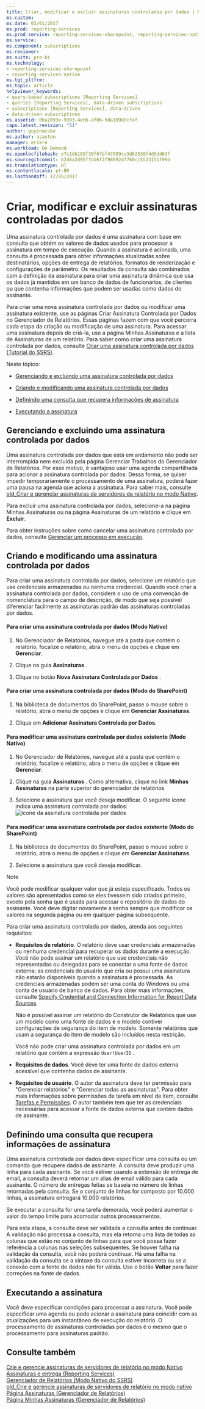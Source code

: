 ```yaml
---
title: Criar, modificar e excluir assinaturas controladas por dados | Microsoft Docs
ms.custom: 
ms.date: 03/01/2017
ms.prod: reporting-services
ms.prod_service: reporting-services-sharepoint, reporting-services-native
ms.service: 
ms.component: subscriptions
ms.reviewer: 
ms.suite: pro-bi
ms.technology:
- reporting-services-sharepoint
- reporting-services-native
ms.tgt_pltfrm: 
ms.topic: article
helpviewer_keywords:
- query-based subscriptions [Reporting Services]
- queries [Reporting Services], data-driven subscriptions
- subscriptions [Reporting Services], data-driven
- data-driven subscriptions
ms.assetid: 0ba2093e-9393-4eb6-af06-9da10988cfaf
caps.latest.revision: "51"
author: guyinacube
ms.author: asaxton
manager: erikre
ms.workload: On Demand
ms.openlocfilehash: e7c1db188f30f6fbf47099ca3d62530f4d5dd63f
ms.sourcegitcommit: b2d8a2d95ffbb6f2f98692d7760cc5523151f99d
ms.translationtype: HT
ms.contentlocale: pt-BR
ms.lasthandoff: 12/05/2017
---
```

# <a name="create-modify-and-delete-data-driven-subscriptions"></a>Criar, modificar e excluir assinaturas controladas por dados
  Uma assinatura controlada por dados é uma assinatura com base em consulta que obtém os valores de dados usados para processar a assinatura em tempo de execução. Quando a assinatura é acionada, uma consulta é processada para obter informações atualizadas sobre destinatários, opções de entrega de relatórios, formatos de renderização e configurações de parâmetro. Os resultados da consulta são combinados com a definição da assinatura para criar uma assinatura dinâmica que usa os dados já mantidos em um banco de dados de funcionários, de clientes ou que contenha informações que podem ser usadas como dados do assinante.  
  
 Para criar uma nova assinatura controlada por dados ou modificar uma assinatura existente, use as páginas Criar Assinatura Controlada por Dados no Gerenciador de Relatórios. Essas páginas fazem com que você percorra cada etapa da criação ou modificação de uma assinatura. Para acessar uma assinatura depois de criá-la, use a página Minhas Assinaturas e a lista de Assinaturas de um relatório. Para saber como criar uma assinatura controlada por dados, consulte [Criar uma assinatura controlada por dados &#40;Tutorial do SSRS&#41;](../../reporting-services/create-a-data-driven-subscription-ssrs-tutorial.md).  
  
 Neste tópico:  
  
-   [Gerenciando e excluindo uma assinatura controlada por dados](#bkmk_manage_and_delete)  
  
-   [Criando e modificando uma assinatura controlada por dados](#bkmk_create_and_modify)  
  
-   [Definindo uma consulta que recupera informações de assinatura](#bkmk_define_query)  
  
-   [Executando a assinatura](#bkmk_run_subscription)  
  
##  <a name="bkmk_manage_and_delete"></a> Gerenciando e excluindo uma assinatura controlada por dados  
 Uma assinatura controlada por dados que está em andamento não pode ser interrompida nem excluída pela página Gerenciar Trabalhos do Gerenciador de Relatórios. Por esse motivo, é vantajoso usar uma agenda compartilhada para acionar a assinatura controlada por dados. Dessa forma, se quiser impedir temporariamente o processamento de uma assinatura, poderá fazer uma pausa na agenda que aciona a assinatura. Para saber mais, consulte [old_Criar e gerenciar assinaturas de servidores de relatório no modo Nativo](http://msdn.microsoft.com/en-us/7f46cbdb-5102-4941-bca2-5e0ff9012c6b).  
  
 Para excluir uma assinatura controlada por dados, selecione-a na página Minhas Assinaturas ou na página Assinaturas de um relatório e clique em **Excluir**.  
  
 Para obter instruções sobre como cancelar uma assinatura controlada por dados, consulte [Gerenciar um processo em execução](../../reporting-services/subscriptions/manage-a-running-process.md).  
  
##  <a name="bkmk_create_and_modify"></a> Criando e modificando uma assinatura controlada por dados  
 Para criar uma assinatura controlada por dados, selecione um relatório que use credenciais armazenadas ou nenhuma credencial. Quando você criar a assinatura controlada por dados, considere o uso de uma convenção de nomenclatura para o campo de descrição, de modo que seja possível diferenciar facilmente as assinaturas padrão das assinaturas controladas por dados.  
  
#### <a name="to-create-a-data-driven-subscription-native-mode"></a>Para criar uma assinatura controlada por dados (Modo Nativo)  
  
1.  No Gerenciador de Relatórios, navegue até a pasta que contém o relatório, focalize o relatório, abra o menu de opções e clique em **Gerenciar**.  
  
2.  Clique na guia **Assinaturas** .  
  
3.  Clique no botão **Nova Assinatura Controlada por Dados** .  
  
#### <a name="to-create-a-data-driven-subscription-sharepoint-mode"></a>Para criar uma assinatura controlada por dados (Modo do SharePoint)  
  
1.  Na biblioteca de documentos do SharePoint, passe o mouse sobre o relatório, abra o menu de opções e clique em **Gerenciar Assinaturas**.  
  
2.  Clique em **Adicionar Assinatura Controlada por Dados**.  
  
#### <a name="to-modify-an-existing-data-driven-subscription-native-mode"></a>Para modificar uma assinatura controlada por dados existente (Modo Nativo)  
  
1.  No Gerenciador de Relatórios, navegue até a pasta que contém o relatório, focalize o relatório, abra o menu de opções e clique em **Gerenciar**.  
  
2.  Clique na guia **Assinaturas** . Como alternativa, clique no link **Minhas Assinaturas** na parte superior do gerenciador de relatórios  
  
3.  Selecione a assinatura que você deseja modificar. O seguinte ícone indica uma assinatura controlada por dados: ![ícone da assinatura controlada por dados](../../reporting-services/subscriptions/media/hlp-16subscriptiondd.gif "ícone da assinatura controlada por dados")  
  
#### <a name="to-modify-an-existing-data-driven-subscription-sharepoint-mode"></a>Para modificar uma assinatura controlada por dados existente (Modo do SharePoint)  
  
1.  Na biblioteca de documentos do SharePoint, passe o mouse sobre o relatório, abra o menu de opções e clique em **Gerenciar Assinaturas**.  
  
2.  Selecione a assinatura que você deseja modificar.  
  
> [!NOTE]  
>  Você pode modificar qualquer valor que já esteja especificado. Todos os valores são apresentados como se eles tivessem sido criados primeiro, exceto pela senha que é usada para acessar o repositório de dados do assinante. Você deve digitar novamente a senha sempre que modificar os valores na segunda página ou em qualquer página subsequente.  
  
 Para criar uma assinatura controlada por dados, atenda aos seguintes requisitos:  
  
-   **Requisitos de relatório**. O relatório deve usar credenciais armazenadas ou nenhuma credencial para recuperar os dados durante a execução. Você não pode assinar um relatório que use credenciais não representadas ou delegadas para se conectar a uma fonte de dados externa; as credenciais do usuário que cria ou possui uma assinatura não estarão disponíveis quando a assinatura é processada. As credenciais armazenadas podem ser uma conta do Windows ou uma conta de usuário de banco de dados. Para obter mais informações, consulte [Specify Credential and Connection Information for Report Data Sources](../../reporting-services/report-data/specify-credential-and-connection-information-for-report-data-sources.md).  
  
     Não é possível assinar um relatório do Construtor de Relatórios que use um modelo como uma fonte de dados e o modelo contiver configurações de segurança do item de modelo. Somente relatórios que usam a segurança do item de modelo são incluídos nesta restrição.  
  
     Você não pode criar uma assinatura controlada por dados em um relatório que contém a expressão `User!UserID` .  
  
-   **Requisitos de dados**. Você deve ter uma fonte de dados externa acessível que contenha dados de assinante.  
  
-   **Requisitos de usuário**. O autor da assinatura deve ter permissão para "Gerenciar relatórios" e "Gerenciar todas as assinaturas". Para obter mais informações sobre permissões de tarefa em nível de item, consulte [Tarefas e Permissões](../../reporting-services/security/tasks-and-permissions.md). O autor também tem que ter as credenciais necessárias para acessar a fonte de dados externa que contém dados de assinante.  
  
##  <a name="bkmk_define_query"></a> Definindo uma consulta que recupera informações de assinatura  
 Uma assinatura controlada por dados deve especificar uma consulta ou um comando que recupere dados de assinante. A consulta deve produzir uma linha para cada assinante. Se você estiver usando a extensão de entrega de email, a consulta deverá retornar um alias de email válido para cada assinante. O número de entregas feitas se baseia no número de linhas retornadas pela consulta. Se o conjunto de linhas for composto por 10.000 linhas, a assinatura entregará 10.000 relatórios.  
  
 Se executar a consulta for uma tarefa demorada, você poderá aumentar o valor do tempo limite para acomodar outros processamentos.  
  
 Para esta etapa, a consulta deve ser validada a consulta antes de continuar. A validação não processa a consulta, mas ela retorna uma lista de todas as colunas que estão no conjunto de linhas para que você possa fazer referência a colunas nas seleções subsequentes. Se houver falha na validação da consulta, você não poderá continuar. Há uma falha na validação da consulta se a sintaxe da consulta estiver incorreta ou se a conexão com a fonte de dados não for válida. Use o botão **Voltar** para fazer correções na fonte de dados.  
  
##  <a name="bkmk_run_subscription"></a> Executando a assinatura  
 Você deve especificar condições para processar a assinatura. Você pode especificar uma agenda ou pode acionar a assinatura para coincidir com as atualizações para um instantâneo de execução do relatório. O processamento de assinaturas controladas por dados é o mesmo que o processamento para assinaturas padrão.  
  
## <a name="see-also"></a>Consulte também  
 [Crie e gerencie assinaturas de servidores de relatório no modo Nativo](../../reporting-services/subscriptions/create-and-manage-subscriptions-for-native-mode-report-servers.md)   
 [Assinaturas e entrega &#40;Reporting Services&#41;](../../reporting-services/subscriptions/subscriptions-and-delivery-reporting-services.md)   
 [Gerenciador de Relatórios &#40;Modo Nativo do SSRS&#41;](http://msdn.microsoft.com/library/80949f9d-58f5-48e3-9342-9e9bf4e57896)   
 [old_Crie e gerencie assinaturas de servidores de relatório no modo nativo](http://msdn.microsoft.com/en-us/7f46cbdb-5102-4941-bca2-5e0ff9012c6b)   
 [Página Assinaturas &#40;Gerenciador de Relatórios&#41;](http://msdn.microsoft.com/library/cf3a6bd0-e0b2-4875-a532-63ef34cfa860)   
 [Página Minhas Assinaturas &#40;Gerenciador de Relatórios&#41;](http://msdn.microsoft.com/library/491a85a3-f323-4155-a0a8-de2779899995)  
  
  
